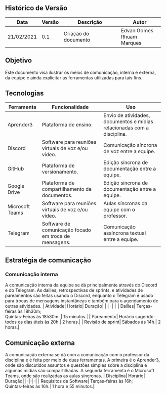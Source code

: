 

## Histórico de Versão

| Data | Versão | Descrição | Autor |
|--------|-----------|---------------|---------|
| 21/02/2021 | 0.1 | Criação do documento | Edvan Gomes<br> Rhuam Marques |

## Objetivo
Este documento visa ilustrar os meios de comunicação, interna e externa, da equipe e ainda explicitar as ferramentas utilizadas para tais fins.

## Tecnologias
|Ferramenta |Funcionalidade |Uso |
|---|----|---|
|Aprender3| Plataforma de ensino.| Envio de atividades, documentos e mídias relacionadas com a disciplina.|
|Discord| Software para reuniões virtuais de voz e/ou vídeo.| Comunicação síncrona de voz entre a equipe.|
|GitHub| Plataforma de versionamento.| Edição síncrona de documentação entre a equipe.|
|Google Drive| Plataforma de compartilhamento de documentos.| Edição síncrona de documentação entre a equipe.|
|Microsoft Teams| Software para reuniões virtuais de voz e/ou vídeo.| Aulas síncronas da equipe com o professor.|
|Telegram| Software de comunicação focado em troca de mensagens.| Comunicação assíncrona textual entre a equipe.|


## Estratégia de comunicação
### Comunicação interna
A comunicação interna da equipe se dá principalmente através do Discord e do Telegram. As dailies, retrospectivas de sprints, e atividades de pareamentos são feitas usando o Discord, enquanto o Telegram é usado para trocas de mensagens instantâneas e também para o agendamento de outras atividades.
| Atividade| Horário| Duração|
|-|-|-|
| Dailies| Terças-feiras às 18h30m; <br> Quintas-Feiras às 18h30m. | 15 minutos.|
| Pareamento| Horário sugerido: todos os dias úteis às 20h.| 2 horas.|
| Revisão de sprint| Sábados às 14h.| 2 horas.|

## Comunicação externa
A comunicação externa se dá com a comunicação com o professor da disciplina e é feita por meio de duas ferramentas. A primeira é o Aprender3, onde são discutidos assuntos e questões simples sobre a disciplina e algumas mídias são compartilhadas. A segunda ferramenta é o Microsoft Teams, onde são realizadas as aulas síncronas.
| Disciplina| Horário| Duração|
|-|-|-|
| Requisitos de Software| Terças-feiras às 16h;<br>Quintas-feiras às 16h.| 1 hora e 55 minutos.|


